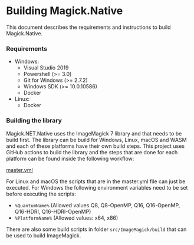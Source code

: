# Building Magick.Native

This document describes the requirements and instructions to build Magick.Native.

### Requirements

- Windows:
  - Visual Studio 2019
  - Powershell (>= 3.0)
  - Git for Windows (>= 2.7.2)
  - Windows SDK (>= 10.0.10586)
  - Docker
- Linux:
  - Docker

### Building the library

Magick.NET.Native uses the ImageMagick 7 library and that needs to be build first. The library can be build for Windows, Linux,
macOS and WASM and each of these platforms have their own build steps. This project uses GitHub actions to build the library
and the steps that are done for each platform can be found inside the following workflow:

[master.yml](.github/workflows/master.yml)

For Linux and macOS the scripts that are in the master.yml file can just be executed. For Windows the following environment
variables need to be set before executing the scripts:

- `%QuantumName%` (Allowed values Q8, Q8-OpenMP, Q16, Q16-OpenMP, Q16-HDRI, Q16-HDRI-OpenMP)
- `%PlatformName%` (Allowed values: x64, x86)

There are also some build scripts in folder `src/ImageMagick/build` that can be used to build ImageMagick.